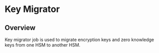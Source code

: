 # Key Migrator

## Overview
Key migrator job is used to migrate encryption keys and zero knowledge keys from one HSM to another HSM.